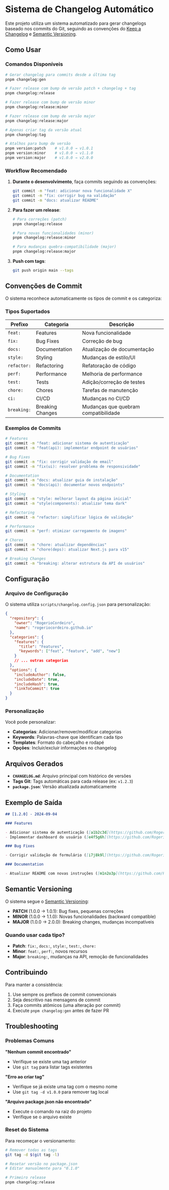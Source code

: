 # Sistema de Changelog Automático

Este projeto utiliza um sistema automatizado para gerar changelogs baseado nos commits do Git, seguindo as convenções do [Keep a Changelog](https://keepachangelog.com/pt-BR/1.0.0/) e [Semantic Versioning](https://semver.org/).

## Como Usar

### Comandos Disponíveis

```bash
# Gerar changelog para commits desde a última tag
pnpm changelog:gen

# Fazer release com bump de versão patch + changelog + tag
pnpm changelog:release

# Fazer release com bump de versão minor
pnpm changelog:release:minor

# Fazer release com bump de versão major
pnpm changelog:release:major

# Apenas criar tag da versão atual
pnpm changelog:tag

# Atalhos para bump de versão
pnpm version:patch    # v1.0.0 → v1.0.1
pnpm version:minor    # v1.0.0 → v1.1.0
pnpm version:major    # v1.0.0 → v2.0.0
```

### Workflow Recomendado

1. **Durante o desenvolvimento**, faça commits seguindo as convenções:

   ```bash
   git commit -m "feat: adicionar nova funcionalidade X"
   git commit -m "fix: corrigir bug na validação"
   git commit -m "docs: atualizar README"
   ```

2. **Para fazer um release**:

   ```bash
   # Para correções (patch)
   pnpm changelog:release

   # Para novas funcionalidades (minor)
   pnpm changelog:release:minor

   # Para mudanças quebra-compatibilidade (major)
   pnpm changelog:release:major
   ```

3. **Push com tags**:
   ```bash
   git push origin main --tags
   ```

## Convenções de Commit

O sistema reconhece automaticamente os tipos de commit e os categoriza:

### Tipos Suportados

| Prefixo     | Categoria        | Descrição                            |
| ----------- | ---------------- | ------------------------------------ |
| `feat:`     | Features         | Nova funcionalidade                  |
| `fix:`      | Bug Fixes        | Correção de bug                      |
| `docs:`     | Documentation    | Atualização de documentação          |
| `style:`    | Styling          | Mudanças de estilo/UI                |
| `refactor:` | Refactoring      | Refatoração de código                |
| `perf:`     | Performance      | Melhoria de performance              |
| `test:`     | Tests            | Adição/correção de testes            |
| `chore:`    | Chores           | Tarefas de manutenção                |
| `ci:`       | CI/CD            | Mudanças no CI/CD                    |
| `breaking:` | Breaking Changes | Mudanças que quebram compatibilidade |

### Exemplos de Commits

```bash
# Features
git commit -m "feat: adicionar sistema de autenticação"
git commit -m "feat(api): implementar endpoint de usuários"

# Bug Fixes
git commit -m "fix: corrigir validação de email"
git commit -m "fix(ui): resolver problema de responsividade"

# Documentation
git commit -m "docs: atualizar guia de instalação"
git commit -m "docs(api): documentar novos endpoints"

# Styling
git commit -m "style: melhorar layout da página inicial"
git commit -m "style(components): atualizar tema dark"

# Refactoring
git commit -m "refactor: simplificar lógica de validação"

# Performance
git commit -m "perf: otimizar carregamento de imagens"

# Chores
git commit -m "chore: atualizar dependências"
git commit -m "chore(deps): atualizar Next.js para v15"

# Breaking Changes
git commit -m "breaking: alterar estrutura da API de usuários"
```

## Configuração

### Arquivo de Configuração

O sistema utiliza `scripts/changelog.config.json` para personalização:

```json
{
  "repository": {
    "owner": "RogerioCordeiro",
    "name": "rogeriocordeiro.github.io"
  },
  "categories": {
    "features": {
      "title": "Features",
      "keywords": ["feat", "feature", "add", "new"]
    }
    // ... outras categorias
  },
  "options": {
    "includeAuthor": false,
    "includeDate": true,
    "includeHash": true,
    "linkToCommit": true
  }
}
```

### Personalização

Você pode personalizar:

- **Categorias**: Adicionar/remover/modificar categorias
- **Keywords**: Palavras-chave que identificam cada tipo
- **Templates**: Formato do cabeçalho e rodapé
- **Opções**: Incluir/excluir informações no changelog

## Arquivos Gerados

- **`CHANGELOG.md`**: Arquivo principal com histórico de versões
- **Tags Git**: Tags automáticas para cada release (ex: `v1.2.3`)
- **`package.json`**: Versão atualizada automaticamente

## Exemplo de Saída

```markdown
## [1.2.0] - 2024-09-04

### Features

- Adicionar sistema de autenticação ([a1b2c3d](https://github.com/RogerioCordeiro/rogeriocordeiro.github.io/commit/a1b2c3d))
- Implementar dashboard do usuário ([e4f5g6h](https://github.com/RogerioCordeiro/rogeriocordeiro.github.io/commit/e4f5g6h))

### Bug Fixes

- Corrigir validação de formulário ([i7j8k9l](https://github.com/RogerioCordeiro/rogeriocordeiro.github.io/commit/i7j8k9l))

### Documentation

- Atualizar README com novas instruções ([m1n2o3p](https://github.com/RogerioCordeiro/rogeriocordeiro.github.io/commit/m1n2o3p))
```

## Semantic Versioning

O sistema segue o [Semantic Versioning](https://semver.org/):

- **PATCH** (1.0.0 → 1.0.1): Bug fixes, pequenas correções
- **MINOR** (1.0.0 → 1.1.0): Novas funcionalidades (backward compatible)
- **MAJOR** (1.0.0 → 2.0.0): Breaking changes, mudanças incompatíveis

### Quando usar cada tipo?

- **Patch**: `fix:`, `docs:`, `style:`, `test:`, `chore:`
- **Minor**: `feat:`, `perf:`, novos recursos
- **Major**: `breaking:`, mudanças na API, remoção de funcionalidades

## Contribuindo

Para manter a consistência:

1. Use sempre os prefixos de commit convencionais
2. Seja descritivo nas mensagens de commit
3. Faça commits atômicos (uma alteração por commit)
4. Execute `pnpm changelog:gen` antes de fazer PR

## Troubleshooting

### Problemas Comuns

**"Nenhum commit encontrado"**

- Verifique se existe uma tag anterior
- Use `git tag` para listar tags existentes

**"Erro ao criar tag"**

- Verifique se já existe uma tag com o mesmo nome
- Use `git tag -d v1.0.0` para remover tag local

**"Arquivo package.json não encontrado"**

- Execute o comando na raiz do projeto
- Verifique se o arquivo existe

### Reset do Sistema

Para recomeçar o versionamento:

```bash
# Remover todas as tags
git tag -d $(git tag -l)

# Resetar versão no package.json
# Editar manualmente para "0.1.0"

# Primeiro release
pnpm changelog:release
```
